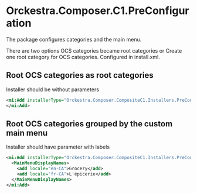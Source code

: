 ﻿# Orckestra.Composer.C1.PreConfiguration

The package configures categories and the main menu.

There are two options OCS categories became root categories or Create one root category for OCS categories.  Configured in install.xml.

 ## Root OCS categories as root categories
 Installer should be without parameters
```xml
<mi:Add installerType="Orckestra.Composer.CompositeC1.Installers.PreConfigurationInstaller, Orckestra.Composer.C1.PreConfiguration" uninstallerType="Orckestra.Composer.CompositeC1.Installers.PreConfigurationUninstaller, Orckestra.Composer.C1.PreConfiguration" >
</mi:Add>
```

## Root OCS categories grouped by the custom main menu

Installer should have parameter with labels
```xml
<mi:Add installerType="Orckestra.Composer.CompositeC1.Installers.PreConfigurationInstaller, Orckestra.Composer.C1.PreConfiguration" uninstallerType="Orckestra.Composer.CompositeC1.Installers.PreConfigurationUninstaller, Orckestra.Composer.C1.PreConfiguration" >
  <MainMenuDisplayNames>
    <add locale="en-CA">Grocery</add>
    <add locale="fr-CA">L'épicerie</add>
  </MainMenuDisplayNames>
</mi:Add>
```

